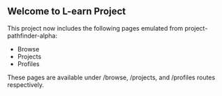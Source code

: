 ## Welcome to L-earn Project

This project now includes the following pages emulated from project-pathfinder-alpha:
- Browse
- Projects
- Profiles

These pages are available under /browse, /projects, and /profiles routes respectively.

